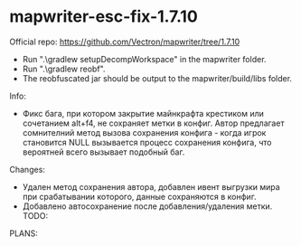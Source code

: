 # mapwriter-esc-fix-1.7.10
Official repo: https://github.com/Vectron/mapwriter/tree/1.7.10

 - Run ".\gradlew setupDecompWorkspace" in the mapwriter folder.
 - Run ".\gradlew reobf".
 - The reobfuscated jar should be output to the mapwriter/build/libs folder.
 
 Info:
  - Фикс бага, при котором закрытие майнкрафта крестиком или сочетанием alt+f4, не сохраняет метки в конфиг. Автор предлагает сомнителний метод вызова сохранения конфига - когда игрок становится NULL вызывается процесс сохранения конфига, что вероятней всего вызывает подобный баг.
 
 Changes:
 - Удален метод сохранения автора, добавлен ивент выгрузки мира при срабатывании которого, данные сохраняются в конфиг.
 - Добавлено автосохранение после добавления/удаления метки.
 TODO:
 
  
 PLANS:
  
